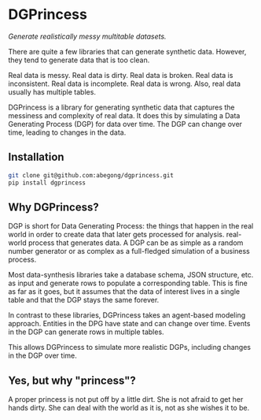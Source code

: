 # DGPrincess
*Generate realistically messy multitable datasets.*

There are quite a few libraries that can generate synthetic data. However, they tend to generate data that is too clean.

Real data is messy. Real data is dirty. Real data is broken. Real data is inconsistent. Real data is incomplete. Real data is wrong. Also, real data usually has multiple tables.

DGPrincess is a library for generating synthetic data that captures the messiness and complexity of real data. It does this by simulating a Data Generating Process (DGP) for data over time. The DGP can change over time, leading to changes in the data.

## Installation

```bash
git clone git@github.com:abegong/dgprincess.git
pip install dgprincess
```

## Why DGPrincess?

DGP is short for Data Generating Process: the things that happen in the real world in order to create data that later gets processed for analysis. real-world process that generates data. A DGP can be as simple as a random number generator or as complex as a full-fledged simulation of a business process.

Most data-synthesis libraries take a database schema, JSON structure, etc. as input and generate rows to populate a corresponding table. This is fine as far as it goes, but it assumes that the data of interest lives in a single table and that the DGP stays the same forever.

In contrast to these libraries, DGPrincess takes an agent-based modeling approach. Entities in the DPG have state and can change over time. Events in the DGP can generate rows in multiple tables.

This allows DGPrincess to simulate more realistic DGPs, including changes in the DGP over time.

## Yes, but why "princess"?

A proper princess is not put off by a little dirt. She is not afraid to get her hands dirty. She can deal with the world as it is, not as she wishes it to be.